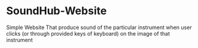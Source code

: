 # SoundHub-Website
Simple Website That produce sound of the particular instrument when user clicks (or through provided keys of keyboard) on the image of that instrument
